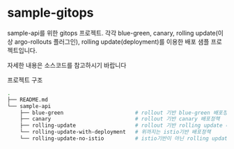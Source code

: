 # sample-gitops

sample-api를 위한 gitops 프로젝트. 각각 blue-green, canary, rolling update(이상 argo-rollouts 플러그인), rolling update(deployment)를 이용한 배포 샘플 프로젝트입니다.

자세한 내용은 소스코드를 참고하시기 바랍니다

프로젝트 구조

```bash
.
├── README.md
└── sample-api
    ├── blue-green                       # rollout 기반 blue-green 배포정책
    ├── canary                           # rollout 기반 canary 배포정책
    ├── rolling-update                   # rollout 기반 rolling update 배포정책
    └── rolling-update-with-deployment   # 위까지는 istio기반 배포정책
    └── rolling-update-no-istio          # istio기반이 아닌 rolling update deployment
```
